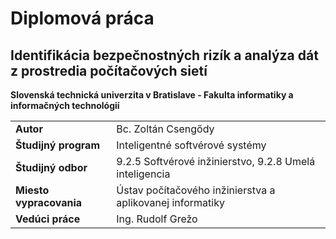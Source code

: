 # Diplomová práca
## Identifikácia bezpečnostných rizík a analýza dát z prostredia počítačových sietí

**Slovenská technická univerzita v Bratislave - Fakulta informatiky a informačných technológií**

<table>
    <tr>
        <td><strong>Autor</strong></td>
        <td>Bc. Zoltán Csengődy</td>
    </tr>
    <tr>
        <td><strong>Študijný program</strong></td>
        <td>Inteligentné softvérové systémy</td>
    </tr>
    <tr>
        <td><strong>Študijný odbor</strong></td>
        <td>9.2.5 Softvérové inžinierstvo, 9.2.8 Umelá inteligencia</td>
    </tr>
    <tr>
        <td><strong>Miesto vypracovania</strong></td>
        <td>Ústav počítačového inžinierstva a aplikovanej informatiky</td>
    </tr>
    <tr>
        <td><strong>Vedúci práce</strong></td>
        <td>Ing. Rudolf Grežo</td>
    </tr>
</table>
